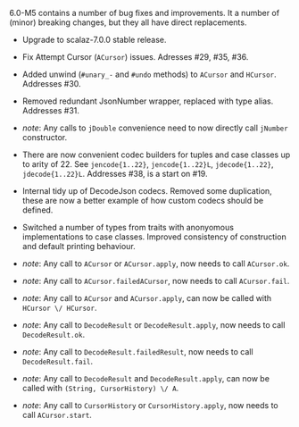 
6.0-M5 contains a number of bug fixes and improvements. It a number
of (minor) breaking changes, but they all have direct replacements.

 * Upgrade to scalaz-7.0.0 stable release.

 * Fix Attempt Cursor (`ACursor`) issues. Adresses #29, #35, #36.

 * Added unwind (`#unary_-` and `#undo` methods) to `ACursor` and
   `HCursor`. Addresses #30.

 * Removed redundant JsonNumber wrapper, replaced with type alias.
   Addresses #31.
  * _note_: Any calls to `jDouble` convenience need to now directly
    call `jNumber` constructor.

 * There are now convenient codec builders for tuples and case
   classes up to arity of 22. See `jencode{1..22}`, `jencode{1..22}L`,
   `jdecode{1..22}`, `jdecode{1..22}L`. Addresses #38, is a start on
   #19.

 * Internal tidy up of DecodeJson codecs. Removed some duplication,
   these are now a better example of how custom codecs should be
   defined.

 * Switched a number of types from traits with anonyomous implementations
   to case classes. Improved consistency of construction and default
   printing behaviour.
  * _note_: Any call to `ACursor` or `ACursor.apply`, now needs to call
    `ACursor.ok`.
  * _note_: Any call to `ACursor.failedACursor`, now needs to call
    `ACursor.fail`.
  * _note_: Any call to `ACursor` and `ACursor.apply`, can now be
    called with `HCursor \/ HCursor`.
  * _note_: Any call to `DecodeResult` or `DecodeResult.apply`, now needs to call
    `DecodeResult.ok`.
  * _note_: Any call to `DecodeResult.failedResult`, now needs to call
    `DecodeResult.fail`.
  * _note_: Any call to `DecodeResult` and `DecodeResult.apply`, can now be
    called with `(String, CursorHistory) \/ A`.
  * _note_: Any call to `CursorHistory` or `CursorHistory.apply`, now needs to call
    `ACursor.start`.
